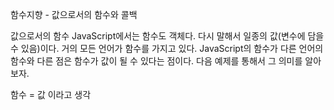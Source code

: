 함수지향 - 값으로서의 함수와 콜백

값으로서의 함수
JavaScript에서는 함수도 객체다. 다시 말해서 일종의 값(변수에 담을 수 있음)이다. 거의 모든 언어가 함수를 가지고 있다. JavaScript의 함수가 다른 언어의 함수와 다른 점은 함수가 값이 될 수 있다는 점이다. 다음 예제를 통해서 그 의미를 알아보자.

함수 = 값 이라고 생각
